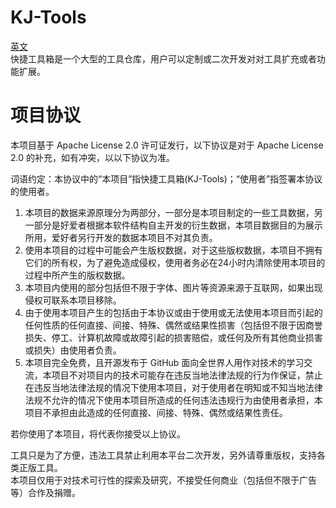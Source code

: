 # KJ-Tools  
[英文](https://github.com/yangouyu/KJ-Tools/blob/main/README_en.md)    
快捷工具箱是一个大型的工具仓库，用户可以定制或二次开发对对工具扩充或者功能扩展。  

# 项目协议  
本项目基于 Apache License 2.0 许可证发行，以下协议是对于 Apache License 2.0 的补充，如有冲突，以以下协议为准。  

词语约定：本协议中的“本项目”指快捷工具箱(KJ-Tools)；“使用者”指签署本协议的使用者。  

1. 本项目的数据来源原理分为两部分，一部分是本项目制定的一些工具数据，另一部分是好爱者根据本软件结构自主开发的衍生数据，本项目数据目的为展示所用，爱好者另行开发的数据本项目不对其负责。  
2. 使用本项目的过程中可能会产生版权数据，对于这些版权数据，本项目不拥有它们的所有权，为了避免造成侵权，使用者务必在24小时内清除使用本项目的过程中所产生的版权数据。  
3. 本项目内使用的部分包括但不限于字体、图片等资源来源于互联网，如果出现侵权可联系本项目移除。  
4. 由于使用本项目产生的包括由于本协议或由于使用或无法使用本项目而引起的任何性质的任何直接、间接、特殊、偶然或结果性损害（包括但不限于因商誉损失、停工、计算机故障或故障引起的损害赔偿，或任何及所有其他商业损害或损失）由使用者负责。  
5. 本项目完全免费，且开源发布于 GitHub 面向全世界人用作对技术的学习交流，本项目不对项目内的技术可能存在违反当地法律法规的行为作保证，禁止在违反当地法律法规的情况下使用本项目，对于使用者在明知或不知当地法律法规不允许的情况下使用本项目所造成的任何违法违规行为由使用者承担，本项目不承担由此造成的任何直接、间接、特殊、偶然或结果性责任。  

若你使用了本项目，将代表你接受以上协议。  

工具只是为了方便，违法工具禁止利用本平台二次开发，另外请尊重版权，支持各类正版工具。  
本项目仅用于对技术可行性的探索及研究，不接受任何商业（包括但不限于广告等）合作及捐赠。  
